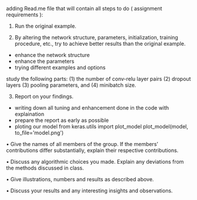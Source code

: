 adding Read.me file that will contain all steps to do ( assignment requirements ):

1. Run the original example.


2. By altering the network structure, parameters, initialization, training procedure, etc., try to achieve better results
than the original example.

- enhance the network structure
- enhance the parameters 
- trying different examples and options 

study the following parts:
(1) the number of conv-relu layer pairs
(2) dropout layers
(3) pooling parameters, and
(4) minibatch size.

3. Report on your findings.

- writing down all tuning and enhancement done in the code with explaination 
- prepare the report as early as possible
- ploting our model
from keras.utils import plot_model
plot_model(model, to_file='model.png')

• Give the names of all members of the group. If the members’ contributions differ substantially, explain their
respective contributions.

• Discuss any algorithmic choices you made. Explain any deviations from the methods discussed in class.

• Give illustrations, numbers and results as described above.

• Discuss your results and any interesting insights and observations.
